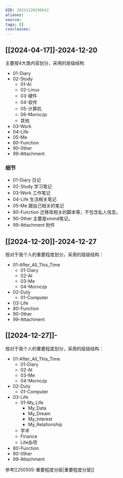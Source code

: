 ```yaml
---
UID: 20241220190642
aliases: 
source: 
tags: []
cssclasses:
---
```

## [[2024-04-17]]-2024-12-20
主要按4大类内容划分，采用的层级结构

- 01-Diary
- 02-Study
	- 01-AI
	- 02-Linux
	- 03-硬件
	- 04-软件
	- 05-计算机
	- 06-Mornczp
	- 其他
- 03-Work
- 04-Life
- 05-Me
- 80-Function
- 90-0ther
- 99-Attachment

### 细节
- 01-Diary
	日记
- 02-Study
	学习笔记
- 03-Work
	工作笔记
- 04-Life
	生活相关笔记
- 05-Me
	跟自己相关的笔记
- 80-Function
	迁移库相关的脚本等，不包含私人信息。
- 90-0ther
	主要是xmind笔记。
- 99-Attachment
	附件

## [[2024-12-20]]-2024-12-27
按对于我个人的重要程度划分，采用的层级结构：
- 01-After_All_This_Time
	- 01-Diary
	- 02-AI
	- 03-Me
	- 04-Mornczp
- 02-Duty
	- 01-Computer
- 03-Life
- 80-Function
- 90-0ther
- 99-Attachment

## [[2024-12-27]]-
按对于我个人的重要程度划分，采用的层级结构：
- 01-After_All_This_Time
	- 01-Diary
	- 02-AI
	- 03-Me
	- 04-Mornczp
- 02-Duty
	- 01-Computer
- 03-Life
	- 01-My_Life
		- My_Data
		- My_Dream
		- My_lnterest
		- My_Relationship
	- 学术
	- Finance
	- Life杂项
- 80-Function
- 90-0ther
- 99-Attachment

参考[[250505-重要程度分层|重要程度分层]]
